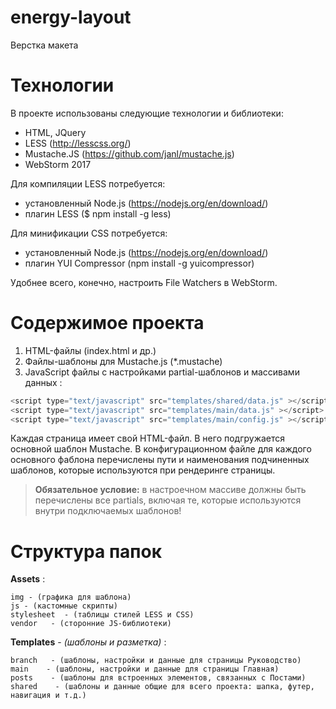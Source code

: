 # energy-layout
Верстка макета

# Технологии

В проекте использованы следующие технологии и библиотеки:
  - HTML, JQuery
  - LESS (http://lesscss.org/)
  - Mustache.JS (https://github.com/janl/mustache.js)
  - WebStorm 2017
  
Для компиляции LESS потребуется: 
  - установленный Node.js (https://nodejs.org/en/download/) 
  - плагин LESS ($ npm install -g less)

Для минификации CSS потребуется: 
  - установленный Node.js (https://nodejs.org/en/download/) 
  - плагин YUI Compressor (npm install -g yuicompressor)

Удобнее всего, конечно, настроить File Watchers в WebStorm.

# Содержимое проекта
1. HTML-файлы (index.html и др.)
2. Файлы-шаблоны для Mustache.js (*.mustache)
3. JavaScript файлы с настройками partial-шаблонов и массивами данных :
```javascript
<script type="text/javascript" src="templates/shared/data.js" ></script>
<script type="text/javascript" src="templates/main/data.js" ></script>
<script type="text/javascript" src="templates/main/config.js" ></script>
```


Каждая страница имеет свой HTML-файл. В него подгружается основной шаблон Mustache.
В конфигурационном файле для каждого основного фаблона перечислены пути и наименования подчиненных шаблонов, которые используются при рендеринге страницы.

> **Обязательное условие:**
 в настроечном массиве должны быть перечислены все partials, включая те, которые используются внутри подключаемых шаблонов!


# Структура папок

**Assets** :

	img - (графика для шаблона)
	js - (кастомные скрипты)
	stylesheet  - (таблицы стилей LESS и CSS)
	vendor   - (сторонние JS-библиотеки)

**Templates**   - *(шаблоны и разметка)* : 

	branch   - (шаблоны, настройки и данные для страницы Руководство)
	main    - (шаблоны, настройки и данные для страницы Главная)
	posts    - (шаблоны для встроенных элементов, связанных с Постами)
	shared    - (шаблоны и данные общие для всего проекта: шапка, футер, навигация и т.д.) 
